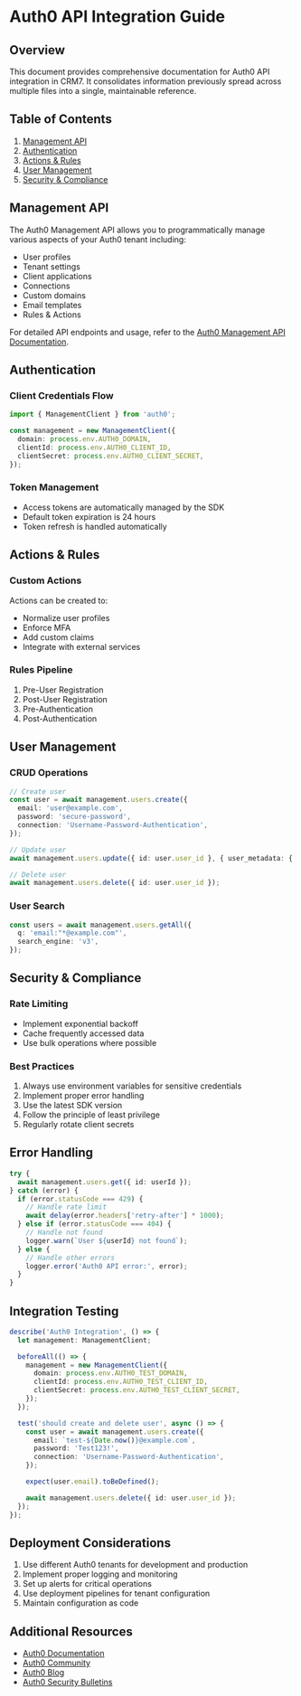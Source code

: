 # Auth0 API Integration Guide

## Overview

This document provides comprehensive documentation for Auth0 API integration in CRM7. It consolidates information previously spread across multiple files into a single, maintainable reference.

## Table of Contents

1. [Management API](#management-api)
2. [Authentication](#authentication)
3. [Actions & Rules](#actions--rules)
4. [User Management](#user-management)
5. [Security & Compliance](#security--compliance)

## Management API

The Auth0 Management API allows you to programmatically manage various aspects of your Auth0 tenant including:

- User profiles
- Tenant settings
- Client applications
- Connections
- Custom domains
- Email templates
- Rules & Actions

For detailed API endpoints and usage, refer to the [Auth0 Management API Documentation](https://auth0.com/docs/api/management/v2).

## Authentication

### Client Credentials Flow

```typescript
import { ManagementClient } from 'auth0';

const management = new ManagementClient({
  domain: process.env.AUTH0_DOMAIN,
  clientId: process.env.AUTH0_CLIENT_ID,
  clientSecret: process.env.AUTH0_CLIENT_SECRET,
});
```

### Token Management

- Access tokens are automatically managed by the SDK
- Default token expiration is 24 hours
- Token refresh is handled automatically

## Actions & Rules

### Custom Actions

Actions can be created to:

- Normalize user profiles
- Enforce MFA
- Add custom claims
- Integrate with external services

### Rules Pipeline

1. Pre-User Registration
2. Post-User Registration
3. Pre-Authentication
4. Post-Authentication

## User Management

### CRUD Operations

```typescript
// Create user
const user = await management.users.create({
  email: 'user@example.com',
  password: 'secure-password',
  connection: 'Username-Password-Authentication',
});

// Update user
await management.users.update({ id: user.user_id }, { user_metadata: { role: 'admin' } });

// Delete user
await management.users.delete({ id: user.user_id });
```

### User Search

```typescript
const users = await management.users.getAll({
  q: 'email:"*@example.com"',
  search_engine: 'v3',
});
```

## Security & Compliance

### Rate Limiting

- Implement exponential backoff
- Cache frequently accessed data
- Use bulk operations where possible

### Best Practices

1. Always use environment variables for sensitive credentials
2. Implement proper error handling
3. Use the latest SDK version
4. Follow the principle of least privilege
5. Regularly rotate client secrets

## Error Handling

```typescript
try {
  await management.users.get({ id: userId });
} catch (error) {
  if (error.statusCode === 429) {
    // Handle rate limit
    await delay(error.headers['retry-after'] * 1000);
  } else if (error.statusCode === 404) {
    // Handle not found
    logger.warn(`User ${userId} not found`);
  } else {
    // Handle other errors
    logger.error('Auth0 API error:', error);
  }
}
```

## Integration Testing

```typescript
describe('Auth0 Integration', () => {
  let management: ManagementClient;

  beforeAll(() => {
    management = new ManagementClient({
      domain: process.env.AUTH0_TEST_DOMAIN,
      clientId: process.env.AUTH0_TEST_CLIENT_ID,
      clientSecret: process.env.AUTH0_TEST_CLIENT_SECRET,
    });
  });

  test('should create and delete user', async () => {
    const user = await management.users.create({
      email: `test-${Date.now()}@example.com`,
      password: 'Test123!',
      connection: 'Username-Password-Authentication',
    });

    expect(user.email).toBeDefined();

    await management.users.delete({ id: user.user_id });
  });
});
```

## Deployment Considerations

1. Use different Auth0 tenants for development and production
2. Implement proper logging and monitoring
3. Set up alerts for critical operations
4. Use deployment pipelines for tenant configuration
5. Maintain configuration as code

## Additional Resources

- [Auth0 Documentation](https://auth0.com/docs)
- [Auth0 Community](https://community.auth0.com)
- [Auth0 Blog](https://auth0.com/blog)
- [Auth0 Security Bulletins](https://auth0.com/docs/security/bulletins)
